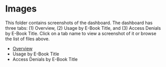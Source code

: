 # Images

This folder contains screenshots of the dashboard. The dashboard has three tabs: (1) Overview, (2) Usage by E-Book Title, and (3) Access Denials by E-Book Title. Click on a tab name to view a screenshot of it or browse the list of files above.

+ [Overview](ebook-dashboard/images/dashboard_overview_complete.png)
+ Usage by E-Book Title
+ Access Denials by E-Book Title
